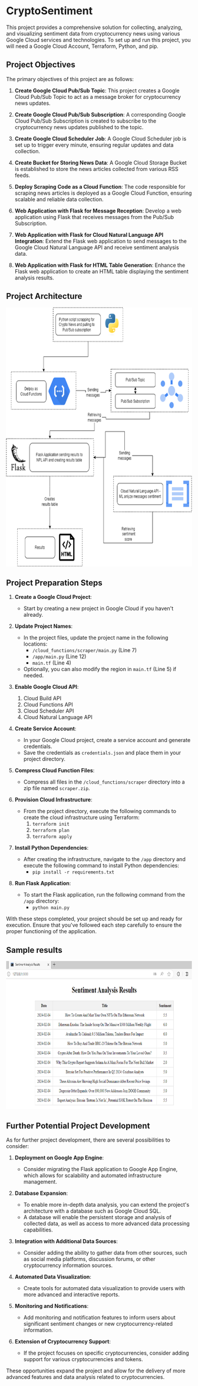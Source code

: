 # CryptoSentiment
This project provides a comprehensive solution for collecting, analyzing, and visualizing sentiment data from cryptocurrency news using various Google Cloud services and technologies. To set up and run this project, you will need a Google Cloud Account, Terraform, Python, and pip.

## Project Objectives

The primary objectives of this project are as follows:

1. **Create Google Cloud Pub/Sub Topic**: This project creates a Google Cloud Pub/Sub Topic to act as a message broker for cryptocurrency news updates.

2. **Create Google Cloud Pub/Sub Subscription**: A corresponding Google Cloud Pub/Sub Subscription is created to subscribe to the cryptocurrency news updates published to the topic.

3. **Create Google Cloud Scheduler Job**: A Google Cloud Scheduler job is set up to trigger every minute, ensuring regular updates and data collection.

4. **Create Bucket for Storing News Data**: A Google Cloud Storage Bucket is established to store the news articles collected from various RSS feeds.

5. **Deploy Scraping Code as a Cloud Function**: The code responsible for scraping news articles is deployed as a Google Cloud Function, ensuring scalable and reliable data collection.

6. **Web Application with Flask for Message Reception**: Develop a web application using Flask that receives messages from the Pub/Sub Subscription.

7. **Web Application with Flask for Cloud Natural Language API Integration**: Extend the Flask web application to send messages to the Google Cloud Natural Language API and receive sentiment analysis data.

8. **Web Application with Flask for HTML Table Generation**: Enhance the Flask web application to create an HTML table displaying the sentiment analysis results.

## Project Architecture

<img src="resources/architecture.png" alt="alt text" title="Architecture" width="720" height="700">

## Project Preparation Steps

1. **Create a Google Cloud Project**:
   - Start by creating a new project in Google Cloud if you haven't already.

2. **Update Project Names**:
   - In the project files, update the project name in the following locations:
     - `/cloud_functions/scraper/main.py` (Line 7)
     - `/app/main.py` (Line 12)
     - `main.tf` (Line 4)
   - Optionally, you can also modify the region in `main.tf` (Line 5) if needed.
  
3. **Enable Google Cloud API**:
   1. Cloud Build API
   2. Cloud Functions API
   3. Cloud Scheduler API
   4. Cloud Natural Language API

4. **Create Service Account**:
   - In your Google Cloud project, create a service account and generate credentials.
   - Save the credentials as `credentials.json` and place them in your project directory.

5. **Compress Cloud Function Files**:
   - Compress all files in the `/cloud_functions/scraper` directory into a zip file named `scraper.zip`.

6. **Provision Cloud Infrastructure**:
   - From the project directory, execute the following commands to create the cloud infrastructure using Terraform:
     1. `terraform init`
     2. `terraform plan`
     3. `terraform apply`

7. **Install Python Dependencies**:
   - After creating the infrastructure, navigate to the `/app` directory and execute the following command to install Python dependencies:
     - `pip install -r requirements.txt`

8. **Run Flask Application**:
   - To start the Flask application, run the following command from the `/app` directory:
     - `python main.py`

With these steps completed, your project should be set up and ready for execution. Ensure that you've followed each step carefully to ensure the proper functioning of the application.

## Sample results

<img src="resources/sample_results.PNG" alt="alt text" title="Sample results" width="700" height="400">

## Further Potential Project Development

As for further project development, there are several possibilities to consider:

1. **Deployment on Google App Engine**:
   - Consider migrating the Flask application to Google App Engine, which allows for scalability and automated infrastructure management.

2. **Database Expansion**:
   - To enable more in-depth data analysis, you can extend the project's architecture with a database such as Google Cloud SQL.
   - A database will enable the persistent storage and analysis of collected data, as well as access to more advanced data processing capabilities.

3. **Integration with Additional Data Sources**:
   - Consider adding the ability to gather data from other sources, such as social media platforms, discussion forums, or other cryptocurrency information sources.

4. **Automated Data Visualization**:
   - Create tools for automated data visualization to provide users with more advanced and interactive reports.

5. **Monitoring and Notifications**:
   - Add monitoring and notification features to inform users about significant sentiment changes or new cryptocurrency-related information.

6. **Extension of Cryptocurrency Support**:
   - If the project focuses on specific cryptocurrencies, consider adding support for various cryptocurrencies and tokens.

These opportunities expand the project and allow for the delivery of more advanced features and data analysis related to cryptocurrencies.
